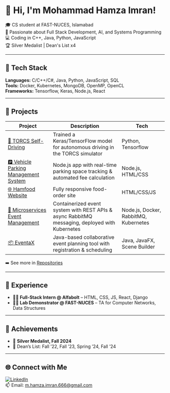 # 👋 Hi, I'm Mohammad Hamza Imran!

🎓 CS student at FAST-NUCES, Islamabad  
🔭 Passionate about Full Stack Development, AI, and Systems Programming  
💻 Coding in C++, Java, Python, JavaScript  
🏆 Silver Medalist | Dean's List x4 

---

## 🔧 Tech Stack
**Languages:** C/C++/C#, Java, Python, JavaScript, SQL  
**Tools:** Docker, Kubernetes, MongoDB, OpenMP, OpenCL  
**Frameworks:** Tensorflow, Keras, Node.js, React

---

## 🚀 Projects

| Project | Description | Tech |
|--------|-------------|------|
| [🚗 TORCS Self-Driving](https://github.com/hamzaimran28/TORCS-Self-Driving-Model.git) | Trained a Keras/TensorFlow model for autonomous driving in the TORCS simulator | Python, Tensorflow |
| [🅿️ Vehicle Parking Management System](https://github.com/hamzaimran28/VPMS.git) | Node.js app with real-time parking space tracking & automated fee calculation | Node.js, HTML/CSS |
| [🌐 Hamfood Website](https://hamfood-hamza.netlify.app/) | Fully responsive food-order site | HTML/CSS/JS |
| [🔁 Microservices Event Management](https://github.com/hamzaimran28/Event-Booking-Microservices.git) | Containerized event system with REST APIs & async RabbitMQ messaging, deployed with Kubernetes | Node.js, Docker, RabbitMQ, Kubernetes |
| [📦 EventaX](https://github.com/hamzaimran28/EventaX.git) | Java-based collaborative event planning tool with registration & scheduling | Java, JavaFX, Scene Builder |

➡️ See more in [Repositories](https://github.com/your-username?tab=repositories)

---

## 🧠 Experience

- 🧑‍💻 **Full-Stack Intern @ Alfabolt** – HTML, CSS, JS, React, Django
- 🧑‍🏫 **Lab Demonstrator @ FAST-NUCES** – TA for Computer Networks, Data Structures

---

## 🏅 Achievements

- 🥈 **Silver Medalist, Fall 2024**
- 📜 Dean’s List: Fall ’22, Fall ’23, Spring ’24, Fall ’24

---

## 🌐 Connect with Me

[![LinkedIn](https://img.shields.io/badge/LinkedIn-blue?logo=linkedin&logoColor=white)](https://www.linkedin.com/in/hamza-imran-781682323)  
📫 Email: m.hamza.imran.666@gmail.com
